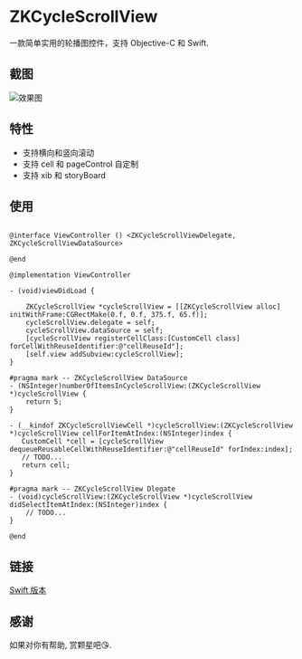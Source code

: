 # ZKCycleScrollView

一款简单实用的轮播图控件，支持 Objective-C 和 Swift.

## 截图

![效果图](https://github.com/bestDew/ZKCycleScrollViewDemo-OC/blob/master/ZKCycleScrollViewDemo-OC/Untitled.gif)

## 特性

-   支持横向和竖向滚动
-   支持 cell 和 pageControl 自定制
-   支持 xib 和 storyBoard

## 使用

```objc

@interface ViewController () <ZKCycleScrollViewDelegate, ZKCycleScrollViewDataSource>

@end

@implementation ViewController

- (void)viewDidLoad {

    ZKCycleScrollView *cycleScrollView = [[ZKCycleScrollView alloc] initWithFrame:CGRectMake(0.f, 0.f, 375.f, 65.f)];
    cycleScrollView.delegate = self;
    cycleScrollView.dataSource = self;
    [cycleScrollView registerCellClass:[CustomCell class] forCellWithReuseIdentifier:@"cellReuseId"];
    [self.view addSubview:cycleScrollView];
}

#pragma mark -- ZKCycleScrollView DataSource
- (NSInteger)numberOfItemsInCycleScrollView:(ZKCycleScrollView *)cycleScrollView {
    return 5;
}

- (__kindof ZKCycleScrollViewCell *)cycleScrollView:(ZKCycleScrollView *)cycleScrollView cellForItemAtIndex:(NSInteger)index {
   CustomCell *cell = [cycleScrollView dequeueReusableCellWithReuseIdentifier:@"cellReuseId" forIndex:index];
   // TODO...
   return cell;
}

#pragma mark -- ZKCycleScrollView Dlegate
- (void)cycleScrollView:(ZKCycleScrollView *)cycleScrollView didSelectItemAtIndex:(NSInteger)index {
    // TODO...
}

@end

```

## 链接

[Swift 版本](https://github.com/bestDew/ZKCycleScrollViewDemo)

## 感谢

如果对你有帮助, 赏颗星吧😘.
